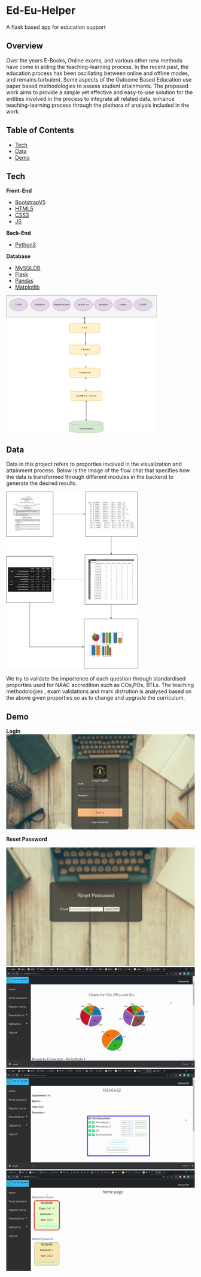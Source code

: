 # Ed-Eu-Helper
A flask based app for education support
## Overview

Over the years E-Books, Online exams, and various other new methods have come in aiding the teaching-learning process. In the recent past, the education process has been oscillating between online and offline modes, and remains turbulent. Some aspects of the Outcome Based Education use paper based methodologies to assess student attainments. The proposed work aims to provide a simple yet effective and easy-to-use solution for the entities involved in the process to integrate all related data, enhance teaching-learning process through the plethora of analysis included in the work.

## Table of Contents

- [Tech](#tech)<br/>
- [Data](#data)<br/>
- [Demo](#demo)<br/>


## Tech


**Front-End**

- [BootstrapV5](https://getbootstrap.com/)
- [HTML5](https://en.wikipedia.org/wiki/HTML5)
- [CSS3](https://www.w3schools.com/css/)
- [JS](https://www.chartjs.org/)

**Back-End**

- [Python3](https://www.python.org/download/releases/3.0/)


**Database**

- [MySQLDB](https://mysqlclient.readthedocs.io/user_guide.html)
- [Flask](https://flask.palletsprojects.com/en/2.2.x/)
- [Pandas](https://pandas.pydata.org/docs/index.html)
- [Matplotlib](https://matplotlib.org/)

<img src="https://github.com/sanjna10/Ed-Eu-Helper/blob/main/Images/architecturefyp.drawio.png" width="80%" height="80%">

## Data

Data in this project refers to proporties involved in the visualization and attainment process. Below is the image of the flow chat that specifies how the data is transformed through different modules in the backend to generate the desired results.

<img src="https://github.com/sanjna10/Ed-Eu-Helper/blob/main/Images/data_flow.png" width="70%" height="70%">

We try to validate the importence of each question through standardised proporties used for NAAC accredition such as COs,POs, BTLs. The teaching methodologies , exam validations and mark distrution is analysed based on the above given proporties so as to change and upgrade the curriculum.

## Demo 

**Login**
<img src="https://github.com/sanjna10/Ed-Eu-Helper/blob/main/Images/login1.PNG">


**Reset Password**

<img src="https://github.com/sanjna10/Ed-Eu-Helper/blob/main/Images/resetpass.PNG">


<img src="https://github.com/sanjna10/Ed-Eu-Helper/blob/main/Images/plots.gif">

<img src="https://github.com/sanjna10/Ed-Eu-Helper/blob/main/Images/upload.gif">

<img src="https://github.com/sanjna10/Ed-Eu-Helper/blob/main/Images/prog.gif">







